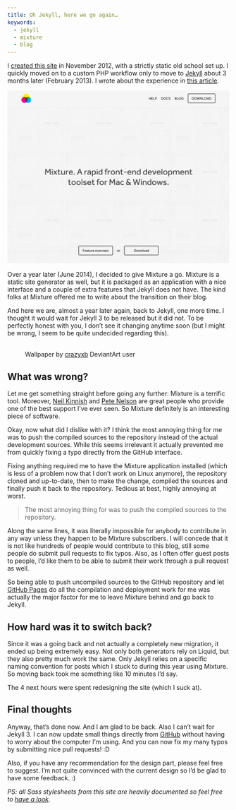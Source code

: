 ```yaml
---
title: Oh Jekyll, here we go again…
keywords:
  - jekyll
  - mixture
  - blog
---
```


I [created this site](/2012/11/09/site-redesign-new-blog/) in November 2012, with a strictly static old school set up. I quickly moved on to a custom PHP workflow only to move to [Jekyll](https://jekyllrb.com) about 3 months later (February 2013). I wrote about the experience in [this article](/2013/02/21/moving-to-jekyll/).

![Mixture.io](/assets/images/oh-jekyll-here-we-go-again/mixture.png)

Over a year later (June 2014), I decided to give Mixture a go. Mixture is a static site generator as well, but it is packaged as an application with a nice interface and a couple of extra features that Jekyll does not have. The kind folks at Mixture offered me to write about the transition on their blog.

And here we are, almost a year later again, back to Jekyll, one more time. I thought it would wait for Jekyll 3 to be released but it did not. To be perfectly honest with you, I don’t see it changing anytime soon (but I might be wrong, I seem to be quite undecided regarding this).

<figure class="figure">
<img src="https://fc03.deviantart.net/fs70/f/2013/085/6/b/one_more_time_a_tribute_to_daft_punk_rainmeter_by_crazyxb-d5zbgb5.png" alt="" />
<figcaption>Wallpaper by <a href="https://www.deviantart.com/crazyxb" target="_blank" rel="noopener noreferrer">crazyxb</a> DeviantArt user</figcaption>
</figure>

## What was wrong?

Let me get something straight before going any further: Mixture is a terrific tool. Moreover, [Neil Kinnish](https://twitter.com/neiltak) and [Pete Nelson](https://twitter.com/petetak) are great people who provide one of the best support I’ve ever seen. So Mixture definitely is an interesting piece of software.

Okay, now what did I dislike with it? I think the most annoying thing for me was to push the compiled sources to the repository instead of the actual development sources. While this seems irrelevant it actually prevented me from quickly fixing a typo directly from the GitHub interface.

Fixing anything required me to have the Mixture application installed (which is less of a problem now that I don’t work on Linux anymore), the repository cloned and up-to-date, then to make the change, compiled the sources and finally push it back to the repository. Tedious at best, highly annoying at worst.

> The most annoying thing for was to push the compiled sources to the repository.

Along the same lines, it was literally impossible for anybody to contribute in any way unless they happen to be Mixture subscribers. I will concede that it is not like hundreds of people would contribute to this blog, still some people do submit pull requests to fix typos. Also, as I often offer guest posts to people, I’d like them to be able to submit their work through a pull request as well.

So being able to push uncompiled sources to the GitHub repository and let [GitHub Pages](https://pages.github.com/) do all the compilation and deployment work for me was actually the major factor for me to leave Mixture behind and go back to Jekyll.

## How hard was it to switch back?

Since it was a going back and not actually a completely new migration, it ended up being extremely easy. Not only both generators rely on Liquid, but they also pretty much work the same. Only Jekyll relies on a specific naming convention for posts which I stuck to during this year using Mixture. So moving back took me something like 10 minutes I’d say.

The 4 next hours were spent redesigning the site (which I suck at).

## Final thoughts

Anyway, that’s done now. And I am glad to be back. Also I can’t wait for Jekyll 3. I can now update small things directly from [GitHub](https://github.com/HugoGiraudel/hugogiraudel.github.com/) without having to worry about the computer I’m using. And you can now fix my many typos by submitting nice pull requests! :D

Also, if you have any recommendation for the design part, please feel free to suggest. I’m not quite convinced with the current design so I’d be glad to have some feedback.&nbsp;:)

_PS: all Sass stylesheets from this site are heavily documented so feel free to [have a look](https://github.com/HugoGiraudel/hugogiraudel.github.com/tree/master/_sass)._
